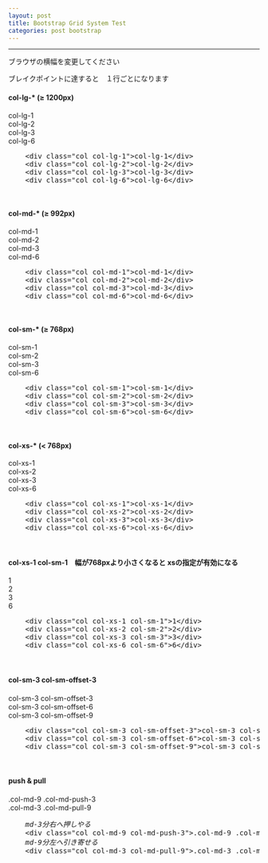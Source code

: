 ```yaml
---
layout: post
title: Bootstrap Grid System Test
categories: post bootstrap
---
```


-----

ブラウザの横幅を変更してください 

ブレイクポイントに達すると　１行ごとになります

<h4>col-lg-*  (&ge; 1200px)</h4>
<div class="row">
	<div class="col col-lg-1">col-lg-1</div>
	<div class="col col-lg-2">col-lg-2</div>
	<div class="col col-lg-3">col-lg-3</div>
	<div class="col col-lg-6">col-lg-6</div>
</div>

<pre>
	&lt;div class="col col-lg-1">col-lg-1&lt;/div>
	&lt;div class="col col-lg-2">col-lg-2&lt;/div>
	&lt;div class="col col-lg-3">col-lg-3&lt;/div>
	&lt;div class="col col-lg-6">col-lg-6&lt;/div>
</pre>

<br>
<h4>col-md-*  (&ge; 992px)</h4>
<div class="row">
	<div class="col col-md-1">col-md-1</div>
	<div class="col col-md-2">col-md-2</div>
	<div class="col col-md-3">col-md-3</div>
	<div class="col col-md-6">col-md-6</div>
</div>

<pre>
	&lt;div class="col col-md-1">col-md-1&lt;/div>
	&lt;div class="col col-md-2">col-md-2&lt;/div>
	&lt;div class="col col-md-3">col-md-3&lt;/div>
	&lt;div class="col col-md-6">col-md-6&lt;/div>
</pre>

<br>
<h4>col-sm-*  (&ge; 768px)</h4>
<div class="row">
	<div class="col col-sm-1">col-sm-1</div>
	<div class="col col-sm-2">col-sm-2</div>
	<div class="col col-sm-3">col-sm-3</div>
	<div class="col col-sm-6">col-sm-6</div>
</div>
<pre>
	&lt;div class="col col-sm-1">col-sm-1&lt;/div>
	&lt;div class="col col-sm-2">col-sm-2&lt;/div>
	&lt;div class="col col-sm-3">col-sm-3&lt;/div>
	&lt;div class="col col-sm-6">col-sm-6&lt;/div>
</pre>

<br>
<h4>col-xs-*  (&lt; 768px)</h4>
<div class="row">
	<div class="col col-xs-1">col-xs-1</div>
	<div class="col col-xs-2">col-xs-2</div>
	<div class="col col-xs-3">col-xs-3</div>
	<div class="col col-xs-6">col-xs-6</div>
</div>
<pre>
	&lt;div class="col col-xs-1">col-xs-1&lt;/div>
	&lt;div class="col col-xs-2">col-xs-2&lt;/div>
	&lt;div class="col col-xs-3">col-xs-3&lt;/div>
	&lt;div class="col col-xs-6">col-xs-6&lt;/div>
</pre>

<br>
<h4>col-xs-1 col-sm-1　幅が768pxより小さくなると xsの指定が有効になる</h4>
<div class="row">
	<div class="col col-xs-1 col-sm-1">1</div>
	<div class="col col-xs-2 col-sm-2">2</div>
	<div class="col col-xs-3 col-sm-3">3</div>
	<div class="col col-xs-6 col-sm-6">6</div>
</div>
<pre>
	&lt;div class="col col-xs-1 col-sm-1">1&lt;/div>
	&lt;div class="col col-xs-2 col-sm-2">2&lt;/div>
	&lt;div class="col col-xs-3 col-sm-3">3&lt;/div>
	&lt;div class="col col-xs-6 col-sm-6">6&lt;/div>
</pre>

<br>
<h4>col-sm-3 col-sm-offset-3　</h4>
<div class="row">
	<div class="col col-sm-3 col-sm-offset-3">col-sm-3 col-sm-offset-3</div>
	<div class="col col-sm-3 col-sm-offset-6">col-sm-3 col-sm-offset-6</div>
	<div class="col col-sm-3 col-sm-offset-9">col-sm-3 col-sm-offset-9</div>
</div>
<pre>
	&lt;div class="col col-sm-3 col-sm-offset-3">col-sm-3 col-sm-offset-3&lt;/div>
	&lt;div class="col col-sm-3 col-sm-offset-6">col-sm-3 col-sm-offset-6&lt;/div>
	&lt;div class="col col-sm-3 col-sm-offset-9">col-sm-3 col-sm-offset-9&lt;/div>
</pre>

<br>
<h4>push & pull　</h4>
<div class="row">
 	<div class="col col-md-9 col-md-push-3">.col-md-9 .col-md-push-3</div>
  <div class="col col-md-3 col-md-pull-9">.col-md-3 .col-md-pull-9</div>
</div>
<pre>
	<em>md-3分右へ押しやる</em>
	&lt;div class="col col-md-9 col-md-push-3">.col-md-9 .col-md-push-3&lt;/div>
	<em>md-9分左へ引き寄せる</em>
	&lt;div class="col col-md-3 col-md-pull-9">.col-md-3 .col-md-pull-9&lt;/div>
</pre>

<script src="{{site.url}}/js/jquery.js"></script>
<script src="{{site.url}}/assets/googlecodeprettify/prettify.js"></script>

<script type="text/javascript">
var $window = $(window)
// make code pretty
window.prettyPrint && prettyPrint()
$('pre').addClass('prettyprint');
  prettyPrint();
$('pre').css("background","#000");
$('pre').css("font-size","1.1em");
$('pre').css("border","0px");

$(".col").css({"border":"1px solid #ff0"})
					.addClass("text-center");

</script>